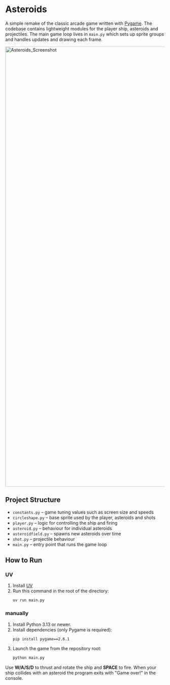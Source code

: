 # Asteroids
A simple remake of the classic arcade game written with [Pygame](https://www.pygame.org/). The codebase contains lightweight modules for the player ship, asteroids and projectiles. The main game loop lives in `main.py` which sets up sprite groups and handles updates and drawing each frame.

<img width="1392" alt="Asteroids_Screenshot" src="https://github.com/user-attachments/assets/fa7c0402-d72a-452b-b255-17b8e7fb5d49" />


## Project Structure

- `constants.py` – game tuning values such as screen size and speeds
- `circleshape.py` – base sprite used by the player, asteroids and shots
- `player.py` – logic for controlling the ship and firing
- `asteroid.py` – behaviour for individual asteroids
- `asteroidfield.py` – spawns new asteroids over time
- `shot.py` – projectile behaviour
- `main.py` – entry point that runs the game loop

## How to Run

### UV
1. Install [UV](https://github.com/astral-sh/uv?tab=readme-ov-file#installation)
2. Run this command in the root of the directory:
   ```bash
   uv run main.py
   ```

### manually
1. Install Python 3.13 or newer.
2. Install dependencies (only Pygame is required):
   ```bash
   pip install pygame==2.6.1
   ```
3. Launch the game from the repository root:
   ```bash
   python main.py
   ```

Use **W/A/S/D** to thrust and rotate the ship and **SPACE** to fire. When your ship collides with an asteroid the program exits with "Game over!" in the console.
